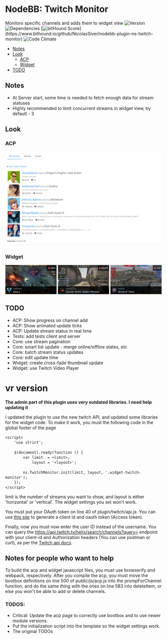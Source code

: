# NodeBB: Twitch Monitor

Monitors specific channels and adds them to widget view
![Version](https://img.shields.io/npm/v/nodebb-plugin-ns-twitch-monitor.svg)
![Dependencies](https://david-dm.org/NicolasSiver/nodebb-plugin-ns-twitch-monitor.svg)
[![bitHound Score](https://www.bithound.io/github/NicolasSiver/nodebb-plugin-ns-twitch-monitor/badges/score.svg?)](https://www.bithound.io/github/NicolasSiver/nodebb-plugin-ns-twitch-monitor)
![Code Climate](https://img.shields.io/codeclimate/github/NicolasSiver/nodebb-plugin-ns-twitch-monitor.svg)

<!-- START doctoc generated TOC please keep comment here to allow auto update -->
<!-- DON'T EDIT THIS SECTION, INSTEAD RE-RUN doctoc TO UPDATE -->
 

- [Notes](#notes)
- [Look](#look)
  - [ACP](#acp)
  - [Widget](#widget)
- [TODO](#todo)

<!-- END doctoc generated TOC please keep comment here to allow auto update -->

## Notes

- At Server start, some time is needed to fetch enough data for stream statuses
- Highly recommended to limit concurrent streams in widget view, by default - 3

## Look

### ACP

![Admin Panel View](screenshot.png)

### Widget

![Horizontal Widget View](screenshot2.png)

## TODO

- ACP: Show progress on channel add
- ACP: Show animated update ticks
- ACP: Update stream status in real time
- Tests: add tests client and server
- Core: use stream pagination
- Core: smart list update - merge online/offline states, etc
- Core: batch stream status updates
- Core: edit update time
- Widget: create cross-fade thumbnail update
- Widget: use Twitch Video Player

# vr version
**The admin part of this plugin uses very outdated libraries. I need help updating it**

I updated the plugin to use the new twitch API, and updated some libraries for the widget code. To make it work, you must the following code in the global footer of the page
```
<script>
    'use strict';

    $(document).ready(function () {
        var limit  = <limit>,
            layout = '<layout>';

        ns.TwitchMonitor.init(limit, layout, '.widget-twitch-monitor');
    });
</script>
```

limit is the number of streams you want to show, and layout is either 'horizontal' or 'vertical'. The widget settings you set won't work.

You must put your OAuth token on line 40 of plugin/twitch/api.js. You can use [this site](https://twitchtokengenerator.com/) to generate a client id and oauth token (Access token).

Finally, now you must now enter the user ID instead of the username. You can query the https://api.twitch.tv/helix/search/channels?query=<username> endpoint with your client-id and Authorization headers (You can use postman or curl), as per the [Twitch api docs](https://dev.twitch.tv/docs/api/).

## Notes  for people who want to help

To build the acp and widget javascript files, you must use browserify and webpack, respectively. After you compile the acp, you must move the bootbox definitions on line 500 of public/js/acp.js into the prompForChannel function, and do the same thing with the ones on line 583 into deleteItem, or else you won't be able to add or delete channels.

### TODOS:
- Critical: Update the acp page to correctly use bootbox and to use newer module versions.
- Put the initialization script into the template so the widget settings work.
- The original TODOs
